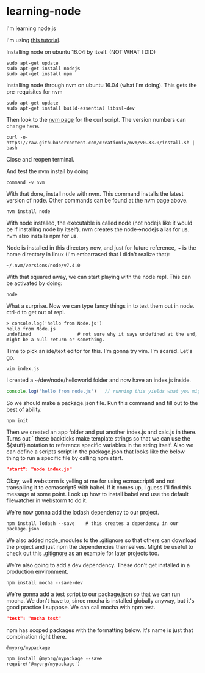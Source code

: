 # learning-node

I'm learning node.js

I'm using [this tutorial](https://blog.risingstack.com/node-hero-tutorial-getting-started-with-node-js/).

Installing node on ubuntu 16.04 by itself. (NOT WHAT I DID)
```console
sudo apt-get update
sudo apt-get install nodejs
sudo apt-get install npm
```

Installing node through nvm on ubuntu 16.04 (what I'm doing). 
This gets the pre-requisites for nvm
```console
sudo apt-get update
sudo apt-get install build-essential libssl-dev
```

Then look to the [nvm page](https://github.com/creationix/nvm) for the curl script. The version numbers can change here.
```console
curl -o- https://raw.githubusercontent.com/creationix/nvm/v0.33.0/install.sh | bash
```
Close and reopen terminal.

And test the nvm install by doing
```console
command -v nvm
```

With that done, install node with nvm. This command installs the latest version of node. Other commands can be found at the nvm page above.
```console
nvm install node
```

With node installed, the executable is called node (not nodejs like it would be if installing node by itself). nvm creates the node->nodejs alias for us. nvm also installs npm for us.


Node is installed in this directory now, and just for future reference, ~ is the home directory in linux (I'm embarrased that I didn't realize that):
```console
~/.nvm/versions/node/v7.4.0
```


With that squared away, we can start playing with the node repl. This can be activated by doing:
```console
node
```

What a surprise. Now we can type fancy things in to test them out in node. ctrl-d to get out of repl.
```console
> console.log('hello from Node.js')
hello from Node.js  
undefined                 # not sure why it says undefined at the end, might be a null return or something.
```

Time to pick an ide/text editor for this. I'm gonna try vim. I'm scared. Let's go.
```console
vim index.js
```

I created a ~/dev/node/helloworld folder and now have an index.js inside.
```javascript
console.log('hello from node.js')   // running this yields what you might expect
```

So we should make a package.json file. Run this command and fill out to the best of ability.
```console
npm init
```

Then we created an app folder and put another index.js and calc.js in there. Turns out \` these backticks make template strings so that we can use the ${stuff} notation to reference specific variables in the string itself. Also we  can define a scripts script in the package.json that looks like the below thing to run a specific file by calling npm start.
```json
"start": "node index.js"
```

Okay, well webstorm is yelling at me for using ecmascript6 and not transpiling it to ecmascript5 with babel. If it comes up, I guess I'll find this message at some point. Look up how to install babel and use the default filewatcher in webstorm to do it.

We're now gonna add the lodash dependency to our project.
```console
npm install lodash --save    # this creates a dependency in our package.json
```

We also added node_modules to the .gitignore so that others can download the project and just npm the dependencies themselves. Might be useful to check out this [.gitignore](https://blog.risingstack.com/node-hero-npm-tutorial/) as an example for later projects too.

We're also going to add a dev dependency. These don't get installed in a production environment.
```console
npm install mocha --save-dev
```

We're gonna add a test script to our package.json so that we can run mocha. We don't have to, since mocha is installed globally anyway, but it's good practice I suppose. We can call mocha with npm test.
```json
"test": "mocha test"
```

npm has scoped packages with the formatting below. It's name is just that combination right there. 
```console
@myorg/mypackage

npm install @myorg/mypackage --save
require('@myorg/mypackage')
```